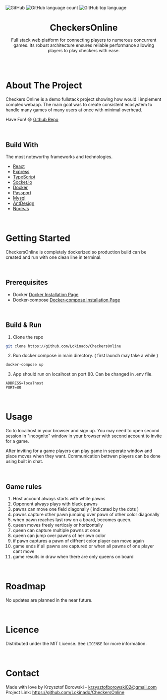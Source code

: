 <!--
+++
author = "Krzysztof Borowski"
title = "Checkers Online"
date = "2021-09-10"
description = "A simple full stack web application"
summary = "Checkers Online is a demo fullstack project showing how would i implement complex webapp."
draft="false"
tags = [
    "typescript", 
    "react",
    "node",
]
categories = [
    "webdev",
    "full stack",
]
+++
-->

![GitHub](https://img.shields.io/github/license/Lokinado/CheckersOnline?style=for-the-badge)
![GitHub language count](https://img.shields.io/github/languages/count/Lokinado/CheckersOnline?style=for-the-badge)
![GitHub top language](https://img.shields.io/github/languages/top/Lokinado/CheckersOnline?style=for-the-badge)

<p align="center">
    <h1 align="center" style="border-bottom: none; margin-bottom: 0">
        <strong>
            CheckersOnline
        </strong>
    </h1>

  <p align="center">
    Full stack web platform for connecting players to numerous concurrent games. Its robust architecture ensures reliable performance allowing players to play checkers with ease.
    <br />
    <!--
    <a href="DEMO LINK"><strong>View Demo»</strong></a>
    -->
  </p>
</p>

<br><br>

# About The Project
Checkers Online is a demo fullstack project showing how would i implement complex webapp. The main goal was to create consistent ecosystem to handle many games of many users at once with minimal overhead. 

Have Fun! 😄
[Github Repo](https://github.com/Lokinado/CheckersOnline)

<br>

## Build With
The most noteworthy frameworks and technologies.
* [React](https://reactjs.org/)
* [Express](https://expressjs.com/)
* [TypeScript](https://www.typescriptlang.org/)
* [Socket.io](https://socket.io/)
* [Docker](https://www.docker.com/)
* [Passport](http://www.passportjs.org/)
* [Mysql](https://www.mysql.com/)
* [AntDesign](https://ant.design/)
* [NodeJs](https://nodejs.org/)

<br>

# Getting Started
CheckersOnline is completely dockerized so production build can be created and run with one clean line in terminal.

<br>

## Prerequisites
* Docker [Docker Installation Page](https://docs.docker.com/engine/install/)
* Docker-compose  [Docker-compose Installation Page](https://docs.docker.com/compose/install/)

<br>

## Build & Run
1. Clone the repo
```sh
git clone https://github.com/Lokinado/CheckersOnline
```
2. Run docker compose in main directory. ( first launch may take a while )
```sh
docker-compose up
```
3. App should run on localhost on port 80. Can be changed in .env file.
```env
ADDRESS=localhost
PORT=80
```

<br>

# Usage
Go to localhost in your browser and sign up. You may need to open second session in "incognito" window in your browser with second account to invite for a game. 

After inviting for a game players can play game in seperate window and place moves when they want. Communication bettwen players can be done using built in chat.

<br>

## Game rules
1. Host account always starts with white pawns
2. Opponent always plays with black pawns
3. pawns can move one field diagonally ( indicated by the dots )
4. pawns capture other pawn jumping over pawn of other color diagonally
5. when pawn reaches last row on a board, becomes queen.
6. queen moves freely verticaly or horizontally
7. queen can capture multiple pawns at once
8. queen can jump over pawns of her own color
9. if pawn captures a pawn of diffrent color player can move again
10. game ends if all pawns are captured or when all pawns of one player cant move
11. game results in draw when there are only queens on board

<br>

# Roadmap
No updates are planned in the near future.

<br>

# Licence
Distributed under the MIT License. See `LICENSE` for more information.

<br>

# Contact
Made with love by Krzysztof Borowski - krzysztofborowski02@gmail.com
<br>
Project Link: https://github.com/Lokinado/CheckersOnline

